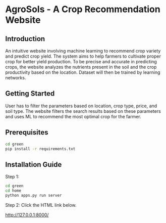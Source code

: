 

# AgroSols - A Crop Recommendation Website
## Introduction
An intuitive website involving machine learning to recommend crop variety and predict crop yield. The system aims to help farmers to cultivate proper crop for better yield production. To be precise and accurate in predicting crops, the website analyzes the nutrients present in the soil and the crop productivity based on the location. Dataset will then be trained by learning networks.

## Getting Started
User has to filter the parameters based on location, crop type, price, and soil type. The website filters the search results based on these parameters and uses ML to recommend the most optimal crop for the farmer. 

## Prerequisites
```bash
cd green
pip install -r requirements.txt
```
## Installation Guide
Step 1: 
```bash
cd green
cd home
python apps.py run server
```
Step 2:
Click the HTML link below.

http://127.0.0.1:8000/










